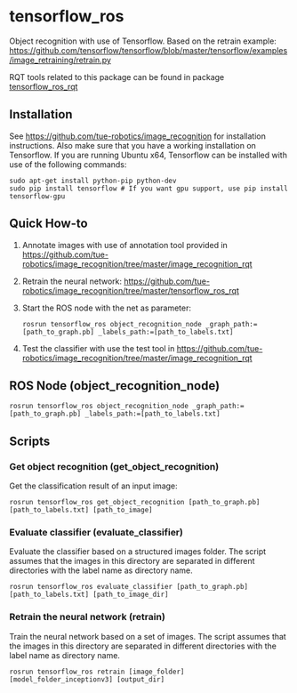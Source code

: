 # tensorflow_ros
Object recognition with use of Tensorflow. Based on the retrain example: https://github.com/tensorflow/tensorflow/blob/master/tensorflow/examples/image_retraining/retrain.py

RQT tools related to this package can be found in package [tensorflow_ros_rqt](https://github.com/tue-robotics/image_recognition/tree/master/tensorflow_ros_rqt)

## Installation

See https://github.com/tue-robotics/image_recognition for installation instructions. Also make sure that you have a working installation on Tensorflow. If you are running Ubuntu x64, Tensorflow can be installed with use of the following commands:

    sudo apt-get install python-pip python-dev
    sudo pip install tensorflow # If you want gpu support, use pip install tensorflow-gpu

## Quick How-to

1. Annotate images with use of annotation tool provided in https://github.com/tue-robotics/image_recognition/tree/master/image_recognition_rqt
2. Retrain the neural network: https://github.com/tue-robotics/image_recognition/tree/master/tensorflow_ros_rqt
3. Start the ROS node with the net as parameter:

    ```
    rosrun tensorflow_ros object_recognition_node _graph_path:=[path_to_graph.pb] _labels_path:=[path_to_labels.txt]
    ```

4. Test the classifier with use the test tool in https://github.com/tue-robotics/image_recognition/tree/master/image_recognition_rqt

## ROS Node (object_recognition_node)

```
rosrun tensorflow_ros object_recognition_node _graph_path:=[path_to_graph.pb] _labels_path:=[path_to_labels.txt]
```

## Scripts

### Get object recognition (get_object_recognition)

Get the classification result of an input image:

```
rosrun tensorflow_ros get_object_recognition [path_to_graph.pb] [path_to_labels.txt] [path_to_image]
```

### Evaluate classifier (evaluate_classifier)

Evaluate the classifier based on a structured images folder. The script assumes that the images in this directory are separated in different directories with the label name as directory name.

```
rosrun tensorflow_ros evaluate_classifier [path_to_graph.pb] [path_to_labels.txt] [path_to_image_dir]
```

### Retrain the neural network (retrain)

Train the neural network based on a set of images. The script assumes that the images in this directory are separated in different directories with the label name as directory name.

```
rosrun tensorflow_ros retrain [image_folder] [model_folder_inceptionv3] [output_dir]
```





